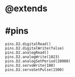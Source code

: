 # @extends

# #pins

```cards
pins.D2.digitalRead()
pins.D2.digitalWrite(false)
pins.D2.analogRead()
pins.D2.analogWrite(1023)
pins.D2.analogSetPeriod(20000)
pins.D2.servoWrite(180)
pins.D2.servoSetPulse(1500)
```